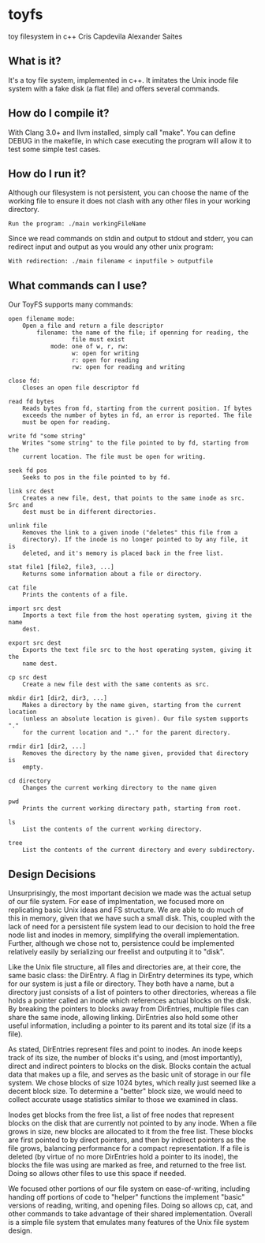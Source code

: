 toyfs
=====

toy filesystem in c++
Cris Capdevila
Alexander Saites


What is it?
-----------
It's a toy file system, implemented in c++. It imitates the Unix inode file
system with a fake disk (a flat file) and offers several commands.

How do I compile it?
--------------------
With Clang 3.0+ and llvm installed, simply call "make". You can define DEBUG
in the makefile, in which case executing the program will allow it to test
some simple test cases.

How do I run it?
----------------
Although our filesystem is not persistent, you can choose the name of the
working file to ensure it does not clash with any other files in your working
directory.

    Run the program: ./main workingFileName

Since we read commands on stdin and output to stdout and stderr, you can 
redirect input and output as you would any other unix program:
    
    With redirection: ./main filename < inputfile > outputfile

What commands can I use?
------------------------
Our ToyFS supports many commands:

    open filename mode:
        Open a file and return a file descriptor
            filename: the name of the file; if openning for reading, the 
                      file must exist
                mode: one of w, r, rw:
                      w: open for writing
                      r: open for reading
                      rw: open for reading and writing
    
    close fd:
        Closes an open file descriptor fd

    read fd bytes
        Reads bytes from fd, starting from the current position. If bytes
        exceeds the number of bytes in fd, an error is reported. The file
        must be open for reading.

    write fd "some string"
        Writes "some string" to the file pointed to by fd, starting from the
        current location. The file must be open for writing.

    seek fd pos
        Seeks to pos in the file pointed to by fd.

    link src dest
        Creates a new file, dest, that points to the same inode as src. Src and
        dest must be in different directories.

    unlink file
        Removes the link to a given inode ("deletes" this file from a 
        directory). If the inode is no longer pointed to by any file, it is
        deleted, and it's memory is placed back in the free list.

    stat file1 [file2, file3, ...]
        Returns some information about a file or directory.

    cat file
        Prints the contents of a file.

    import src dest
        Imports a text file from the host operating system, giving it the name
        dest.

    export src dest
        Exports the text file src to the host operating system, giving it the
        name dest.

    cp src dest
        Create a new file dest with the same contents as src.

    mkdir dir1 [dir2, dir3, ...]
        Makes a directory by the name given, starting from the current location
        (unless an absolute location is given). Our file system supports "."
        for the current location and ".." for the parent directory.

    rmdir dir1 [dir2, ...]
        Removes the directory by the name given, provided that directory is
        empty.

    cd directory
        Changes the current working directory to the name given

    pwd
        Prints the current working directory path, starting from root.

    ls
        List the contents of the current working directory.

    tree
        List the contents of the current directory and every subdirectory.


Design Decisions
----------------
Unsurprisingly, the most important decision we made was the actual setup of our
file system. For ease of implmentation, we focused more on replicating basic
Unix ideas and FS structure. We are able to do much of this in memory, given
that we have such a small disk. This, coupled with the lack of need for a 
persistent file system lead to our decision to hold the free node list and 
inodes in memory, simplifying the overall implementation. Further, although
we chose not to, persistence could be implemented relatively easily by 
serializing our freelist and outputing it to "disk". 

Like the Unix file structure, all files and directories are, at their core, the
same basic class: the DirEntry. A flag in DirEntry determines its type, which
for our system is just a file or directory. They both have a name, but a 
directory just consists of a list of pointers to other directories, whereas a
file holds a pointer called an inode which references actual blocks on the 
disk. By breaking the pointers to blocks away from DirEntries, multiple files
can share the same inode, allowing linking. DirEntries also hold some other
useful information, including a pointer to its parent and its total size (if
its a file).

As stated, DirEntries represent files and point to inodes. An inode keeps track
of its size, the number of blocks it's using, and (most importantly), direct
and indirect pointers to blocks on the disk. Blocks contain the actual data
that makes up a file, and serves as the basic unit of storage in our file
system. We chose blocks of size 1024 bytes, which really just seemed like a 
decent block size. To determine a "better" block size, we would need to collect
accurate usage statistics similar to those we examined in class.

Inodes get blocks from the free list, a list of free nodes that represent 
blocks on the disk that are currently not pointed to by any inode. When a file
grows in size, new blocks are allocated to it from the free list. These blocks
are first pointed to by direct pointers, and then by indirect pointers as the
file grows, balancing performance for a compact representation. If a file is
deleted (by virtue of no more DirEntries hold a pointer to its inode), the 
blocks the file was using are marked as free, and returned to the free list.
Doing so allows other files to use this space if needed.

We focused other portions of our file system on ease-of-writing, including 
handing off portions of code to "helper" functions the implement "basic"
versions of reading, writing, and opening files. Doing so allows cp, cat, 
and other commands to take advantage of their shared implementation. Overall
is a simple file system that emulates many features of the Unix file system
design.
